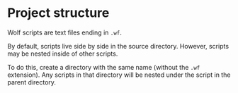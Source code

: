 # Project structure

Wolf scripts are text files ending in `.wf`.

By default, scripts live side by side in the source directory. However, scripts
may be nested inside of other scripts.

To do this, create a directory with the same name (without the `.wf` extension).
Any scripts in that directory will be nested under the script in the parent
directory.